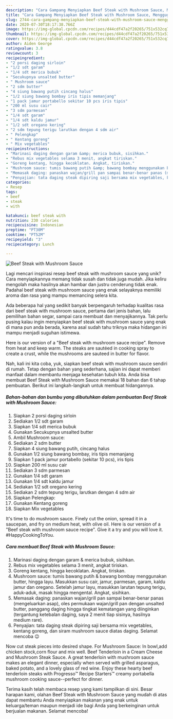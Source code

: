 ```yaml
---
description: "Cara Gampang Menyiapkan Beef Steak with Mushroom Sauce, Menggugah Selera"
title: "Cara Gampang Menyiapkan Beef Steak with Mushroom Sauce, Menggugah Selera"
slug: 2744-cara-gampang-menyiapkan-beef-steak-with-mushroom-sauce-menggugah-selera
date: 2020-07-30T18:17:38.766Z
image: https://img-global.cpcdn.com/recipes/d44cdf47a2f20265/751x532cq70/beef-steak-with-mushroom-sauce-foto-resep-utama.jpg
thumbnail: https://img-global.cpcdn.com/recipes/d44cdf47a2f20265/751x532cq70/beef-steak-with-mushroom-sauce-foto-resep-utama.jpg
cover: https://img-global.cpcdn.com/recipes/d44cdf47a2f20265/751x532cq70/beef-steak-with-mushroom-sauce-foto-resep-utama.jpg
author: Aiden George
ratingvalue: 3.8
reviewcount: 3
recipeingredient:
- "2 porsi daging sirloin"
- "1/2 sdt garam"
- "1/4 sdt merica bubuk"
- "Secukupnya unsalted butter"
- " Mushroom sauce"
- "2 sdm butter"
- "4 siung bawang putih cincang halus"
- "1/2 siung bawang bombay iris tipis memanjang"
- "1 pack jamur portabello sekitar 10 pcs iris tipis"
- "200 ml susu cair"
- "3 sdm parmesan"
- "1/4 sdt garam"
- "1/4 sdt kaldu jamur"
- "1/2 sdt oregano kering"
- "2 sdm tepung terigu larutkan dengan 4 sdm air"
- " Pelengkap"
- " Kentang goreng"
- " Mix vegetables"
recipeinstructions:
- "Marinasi daging dengan garam &amp; merica bubuk, sisihkan."
- "Rebus mix vegetables selama 3 menit, angkat tiriskan."
- "Goreng kentang, hingga kecoklatan. Angkat, tiriskan."
- "Mushroom sauce: tumis bawang putih &amp; bawang bombay menggunakan butter, hingga layu. Masukkan susu cair, jamur, parmesan, garam, kaldu jamur dan oregano. Setelah jamur layu, masukkan larutan tepung terigu, aduk-aduk, masak hingga mengental. Angkat, sisihkan."
- "Memasak daging: panaskan wajan/grill pan sampai benar-benar panas (mengeluarkan asap), oles permukaan wajan/grill pan dengan unsalted butter, panggang daging hingga tingkat kematangan yang diinginkan (tergantung ketebalan daging, saya 2 menit tiap sisinya, hasilnya medium rare)."
- "Penyajian: tata daging steak dipiring saji bersama mix vegetables, kentang goreng, dan siram mushroom sauce diatas daging. Selamat mencoba 😉"
categories:
- Resep
tags:
- beef
- steak
- with

katakunci: beef steak with 
nutrition: 230 calories
recipecuisine: Indonesian
preptime: "PT30M"
cooktime: "PT52M"
recipeyield: "3"
recipecategory: Lunch

---
```



![Beef Steak with Mushroom Sauce](https://img-global.cpcdn.com/recipes/d44cdf47a2f20265/751x532cq70/beef-steak-with-mushroom-sauce-foto-resep-utama.jpg)

Lagi mencari inspirasi resep beef steak with mushroom sauce yang unik? Cara menyiapkannya memang tidak susah dan tidak juga mudah. Jika keliru mengolah maka hasilnya akan hambar dan justru cenderung tidak enak. Padahal beef steak with mushroom sauce yang enak selayaknya memiliki aroma dan rasa yang mampu memancing selera kita.

Ada beberapa hal yang sedikit banyak berpengaruh terhadap kualitas rasa dari beef steak with mushroom sauce, pertama dari jenis bahan, lalu pemilihan bahan segar, sampai cara membuat dan menyajikannya. Tak perlu pusing kalau ingin menyiapkan beef steak with mushroom sauce yang enak di mana pun anda berada, karena asal sudah tahu triknya maka hidangan ini mampu menjadi suguhan istimewa.

Here is our version of a &#34;Beef steak with mushroom sauce recipe&#34;. Remove from heat and keep warm. The steaks are sautéed in cooking spray to create a crust, while the mushrooms are sauteed in butter for flavor.


Nah, kali ini kita coba, yuk, siapkan beef steak with mushroom sauce sendiri di rumah. Tetap dengan bahan yang sederhana, sajian ini dapat memberi manfaat dalam membantu menjaga kesehatan tubuh kita. Anda bisa membuat Beef Steak with Mushroom Sauce memakai 18 bahan dan 6 tahap pembuatan. Berikut ini langkah-langkah untuk membuat hidangannya.

<!--inarticleads1-->

##### Bahan-bahan dan bumbu yang dibutuhkan dalam pembuatan Beef Steak with Mushroom Sauce:

1. Siapkan 2 porsi daging sirloin
1. Sediakan 1/2 sdt garam
1. Siapkan 1/4 sdt merica bubuk
1. Gunakan Secukupnya unsalted butter
1. Ambil  Mushroom sauce:
1. Sediakan 2 sdm butter
1. Siapkan 4 siung bawang putih, cincang halus
1. Gunakan 1/2 siung bawang bombay, iris tipis memanjang
1. Siapkan 1 pack jamur portabello (sekitar 10 pcs), iris tipis
1. Siapkan 200 ml susu cair
1. Sediakan 3 sdm parmesan
1. Gunakan 1/4 sdt garam
1. Gunakan 1/4 sdt kaldu jamur
1. Sediakan 1/2 sdt oregano kering
1. Sediakan 2 sdm tepung terigu, larutkan dengan 4 sdm air
1. Siapkan  Pelengkap:
1. Gunakan  Kentang goreng
1. Siapkan  Mix vegetables


It&#39;s time to do mushroom sauce. Finely cut the onion, spread it in a saucepan, and fry on medium heat, with olive oil. Here is our version of a &#34;Beef steak with mushroom sauce recipe&#34;. Give it a try and you will love it. #HappyCookingToYou. 

<!--inarticleads2-->

##### Cara membuat Beef Steak with Mushroom Sauce:

1. Marinasi daging dengan garam &amp; merica bubuk, sisihkan.
1. Rebus mix vegetables selama 3 menit, angkat tiriskan.
1. Goreng kentang, hingga kecoklatan. Angkat, tiriskan.
1. Mushroom sauce: tumis bawang putih &amp; bawang bombay menggunakan butter, hingga layu. Masukkan susu cair, jamur, parmesan, garam, kaldu jamur dan oregano. Setelah jamur layu, masukkan larutan tepung terigu, aduk-aduk, masak hingga mengental. Angkat, sisihkan.
1. Memasak daging: panaskan wajan/grill pan sampai benar-benar panas (mengeluarkan asap), oles permukaan wajan/grill pan dengan unsalted butter, panggang daging hingga tingkat kematangan yang diinginkan (tergantung ketebalan daging, saya 2 menit tiap sisinya, hasilnya medium rare).
1. Penyajian: tata daging steak dipiring saji bersama mix vegetables, kentang goreng, dan siram mushroom sauce diatas daging. Selamat mencoba 😉


Now cut steak pieces into desired shape. For Mushroom Sauce: In bowl,add chicken stock,corn flour and mix well. Beef Tenderloin in a Cream Cheese and Mushroom Steak Sauce. A great tenderloin with mushroom sauce makes an elegant dinner, especially when served with grilled asparagus, baked potato, and a lovely glass of red wine. Enjoy these hearty beef tenderloin steaks with Progresso™ Recipe Starters™ creamy portabella mushroom cooking sauce--perfect for dinner. 

Terima kasih telah membaca resep yang kami tampilkan di sini. Besar harapan kami, olahan Beef Steak with Mushroom Sauce yang mudah di atas dapat membantu Anda menyiapkan makanan yang enak untuk keluarga/teman maupun menjadi ide bagi Anda yang berkeinginan untuk berjualan makanan. Selamat mencoba!
